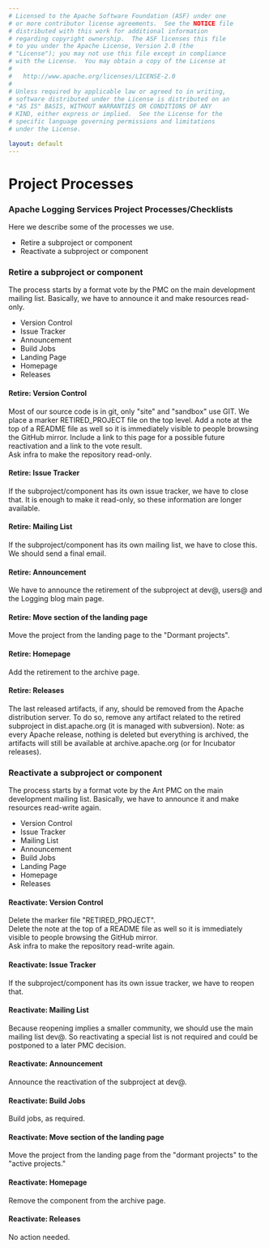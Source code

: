 ```yaml
---
# Licensed to the Apache Software Foundation (ASF) under one
# or more contributor license agreements.  See the NOTICE file
# distributed with this work for additional information
# regarding copyright ownership.  The ASF licenses this file
# to you under the Apache License, Version 2.0 (the
# "License"); you may not use this file except in compliance
# with the License.  You may obtain a copy of the License at
#
#   http://www.apache.org/licenses/LICENSE-2.0
#
# Unless required by applicable law or agreed to in writing,
# software distributed under the License is distributed on an
# "AS IS" BASIS, WITHOUT WARRANTIES OR CONDITIONS OF ANY
# KIND, either express or implied.  See the License for the
# specific language governing permissions and limitations
# under the License.

layout: default
---
```


# Project Processes

### Apache Logging Services Project Processes/Checklists 

Here we describe some of the processes we use. 

  * Retire a subproject or component
  * Reactivate a subproject or component

### Retire a subproject or component 

The process starts by a format vote by the PMC on the main development mailing list.
Basically, we have to announce it and make resources read-only. 

  * Version Control
  * Issue Tracker
  * Announcement
  * Build Jobs
  * Landing Page
  * Homepage
  * Releases

#### Retire: Version Control 

Most of our source code is in git, only "site" and "sandbox" use GIT. 
We place a marker RETIRED_PROJECT file on the top level.
Add a note at the top of a README file as well so it is immediately visible 
to people browsing the GitHub mirror. Include a link to this page for a 
possible future reactivation and a link to the vote result.   
Ask infra to make the repository read-only. 

#### Retire: Issue Tracker 

If the subproject/component has its own issue tracker, we have to close that. 
It is enough to make it read-only, so these information are longer available.

#### Retire: Mailing List 

If the subproject/component has its own mailing list, we have to close this. 
We should send a final email. 

#### Retire: Announcement 

We have to announce the retirement of the subproject at dev@, users@
and the Logging blog main page. 

#### Retire: Move section of the landing page 

Move the project from the landing page to the "Dormant projects".

#### Retire: Homepage 

Add the retirement to the archive page. 

#### Retire: Releases 

The last released artifacts, if any, should be removed from the Apache 
distribution server. To do so, remove any artifact related to the retired 
subproject in dist.apache.org (it is managed with subversion). 
Note: as every Apache release, nothing is deleted but everything is archived, 
the artifacts will still be available at archive.apache.org 
(or for Incubator releases). 

### Reactivate a subproject or component 

The process starts by a format vote by the Ant PMC on the main development mailing list. Basically, we have to announce it and make resources read-write again. 

  * Version Control
  * Issue Tracker
  * Mailing List
  * Announcement
  * Build Jobs
  * Landing Page
  * Homepage
  * Releases

#### Reactivate: Version Control 

Delete the marker file "RETIRED_PROJECT".   
Delete the note at the top of a README file as well so it is 
immediately visible to people browsing the GitHub mirror.   
Ask infra to make the repository read-write again. 

#### Reactivate: Issue Tracker 

If the subproject/component has its own issue tracker, we have to reopen that. 

#### Reactivate: Mailing List 

Because reopening implies a smaller community, we should use the
main mailing list dev@. So reactivating a special list is not required 
and could be postponed to a later PMC decision. 

#### Reactivate: Announcement 

Announce the reactivation of the subproject at dev@. 

#### Reactivate: Build Jobs 

Build jobs, as required.

#### Reactivate: Move section of the landing page 

Move the project from the landing page from the "dormant projects" to 
the "active projects."

#### Reactivate: Homepage 

Remove the component from the archive page. 

#### Reactivate: Releases 

No action needed.
